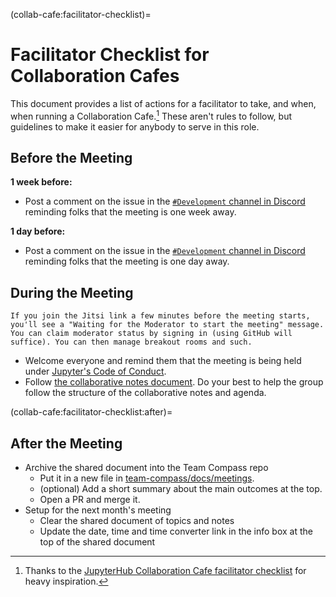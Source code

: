 (collab-cafe:facilitator-checklist)=
# Facilitator Checklist for Collaboration Cafes

This document provides a list of actions for a facilitator to take, and when, when running a Collaboration Cafe.[^thanks] These aren't rules to follow, but guidelines to make it easier for anybody to serve in this role.

[^thanks]: Thanks to the [JupyterHub Collaboration Cafe facilitator checklist](https://compass.hub.jupyter.org/meetings/collab-cafe/facilitator-checklist/) for heavy inspiration.

## Before the Meeting

**1 week before:**

- Post a comment on the issue in the [`#Development` channel in Discord](https://discord.com/channels/1083088970059096114/1177359316886503464) reminding folks that the meeting is one week away.

**1 day before:**

- Post a comment on the issue in the [`#Development` channel in Discord](https://discord.com/channels/1083088970059096114/1177359316886503464) reminding folks that the meeting is one day away.

## During the Meeting

```{tip} Jitsi tip
If you join the Jitsi link a few minutes before the meeting starts, you'll see a "Waiting for the Moderator to start the meeting" message. You can claim moderator status by signing in (using GitHub will suffice). You can then manage breakout rooms and such.
```

- Welcome everyone and remind them that the meeting is being held under [Jupyter's Code of Conduct](https://jupyter.org/governance/conduct/code_of_conduct.html).
- Follow [the collaborative notes document](https://hackmd.io/@jupyter-book/collaboration-cafe). Do your best to help the group follow the structure of the collaborative notes and agenda.

(collab-cafe:facilitator-checklist:after)=
## After the Meeting

- Archive the shared document into the Team Compass repo
    - Put it in a new file in [team-compass/docs/meetings](https://github.com/jupyter-book/team-compass/tree/main/docs/meetings).
    - (optional) Add a short summary about the main outcomes at the top.
    - Open a PR and merge it.
- Setup for the next month's meeting
    - Clear the shared document of topics and notes
    - Update the date, time and time converter link in the info box at the top of the shared document
